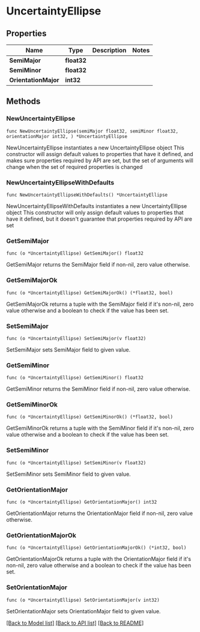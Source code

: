 # UncertaintyEllipse

## Properties

Name | Type | Description | Notes
------------ | ------------- | ------------- | -------------
**SemiMajor** | **float32** |  | 
**SemiMinor** | **float32** |  | 
**OrientationMajor** | **int32** |  | 

## Methods

### NewUncertaintyEllipse

`func NewUncertaintyEllipse(semiMajor float32, semiMinor float32, orientationMajor int32, ) *UncertaintyEllipse`

NewUncertaintyEllipse instantiates a new UncertaintyEllipse object
This constructor will assign default values to properties that have it defined,
and makes sure properties required by API are set, but the set of arguments
will change when the set of required properties is changed

### NewUncertaintyEllipseWithDefaults

`func NewUncertaintyEllipseWithDefaults() *UncertaintyEllipse`

NewUncertaintyEllipseWithDefaults instantiates a new UncertaintyEllipse object
This constructor will only assign default values to properties that have it defined,
but it doesn't guarantee that properties required by API are set

### GetSemiMajor

`func (o *UncertaintyEllipse) GetSemiMajor() float32`

GetSemiMajor returns the SemiMajor field if non-nil, zero value otherwise.

### GetSemiMajorOk

`func (o *UncertaintyEllipse) GetSemiMajorOk() (*float32, bool)`

GetSemiMajorOk returns a tuple with the SemiMajor field if it's non-nil, zero value otherwise
and a boolean to check if the value has been set.

### SetSemiMajor

`func (o *UncertaintyEllipse) SetSemiMajor(v float32)`

SetSemiMajor sets SemiMajor field to given value.


### GetSemiMinor

`func (o *UncertaintyEllipse) GetSemiMinor() float32`

GetSemiMinor returns the SemiMinor field if non-nil, zero value otherwise.

### GetSemiMinorOk

`func (o *UncertaintyEllipse) GetSemiMinorOk() (*float32, bool)`

GetSemiMinorOk returns a tuple with the SemiMinor field if it's non-nil, zero value otherwise
and a boolean to check if the value has been set.

### SetSemiMinor

`func (o *UncertaintyEllipse) SetSemiMinor(v float32)`

SetSemiMinor sets SemiMinor field to given value.


### GetOrientationMajor

`func (o *UncertaintyEllipse) GetOrientationMajor() int32`

GetOrientationMajor returns the OrientationMajor field if non-nil, zero value otherwise.

### GetOrientationMajorOk

`func (o *UncertaintyEllipse) GetOrientationMajorOk() (*int32, bool)`

GetOrientationMajorOk returns a tuple with the OrientationMajor field if it's non-nil, zero value otherwise
and a boolean to check if the value has been set.

### SetOrientationMajor

`func (o *UncertaintyEllipse) SetOrientationMajor(v int32)`

SetOrientationMajor sets OrientationMajor field to given value.



[[Back to Model list]](../README.md#documentation-for-models) [[Back to API list]](../README.md#documentation-for-api-endpoints) [[Back to README]](../README.md)


